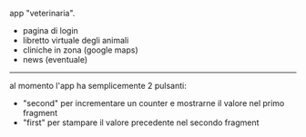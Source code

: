 app "veterinaria".

- pagina di login
- libretto virtuale degli animali
- cliniche in zona (google maps)
- news (eventuale)

--------------------------------------------------------
al momento l'app ha semplicemente 2 pulsanti:

- "second" per incrementare un counter e 
	mostrarne il valore nel primo fragment 
- "first" per stampare il valore 
	precedente nel secondo fragment

